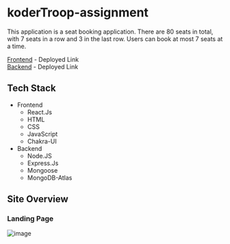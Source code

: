 # koderTroop-assignment


This application is a seat booking application. There are 80 seats in total, with 7 seats in a row and 3 in the last row. Users can book at most 7 seats at a time.

[Frontend](https://koder-troop-assignment.vercel.app/) - Deployed Link <br />
[Backend](https://koder-troop-server.vercel.app/) - Deployed Link

## Tech Stack
- Frontend
  - React.Js
  - HTML
  - CSS
  - JavaScript
  - Chakra-UI
- Backend
  - Node.JS
  - Express.Js
  - Mongoose
  - MongoDB-Atlas


## Site Overview
### Landing Page
![image](https://res.cloudinary.com/dd9cmhunr/image/upload/v1686812220/Screenshot_579_b1i0p9.png)
